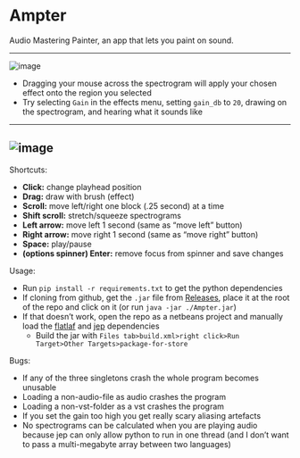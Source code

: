 # Ampter
Audio Mastering Painter, an app that lets you paint on sound.

---
![image](https://github.com/echometerain/Ampter/assets/70437021/12fae264-0db4-43e6-b3ee-d0ee6431c5c7)
- Dragging your mouse across the spectrogram will apply your chosen effect onto the region you selected
- Try selecting `Gain` in the effects menu, setting `gain_db` to `20`, drawing on the spectrogram, and hearing what it sounds like

---
![image](https://github.com/echometerain/Ampter/assets/70437021/992a6be4-7638-4959-87e5-f33b800d87a9)
---
Shortcuts:
- **Click:** change playhead position
- **Drag:** draw with brush (effect)
- **Scroll:** move left/right one block (.25 second) at a time
- **Shift scroll:** stretch/squeeze spectrograms
- **Left arrow:** move left 1 second (same as “move left” button)
- **Right arrow:** move right 1 second (same as “move right” button)
- **Space:** play/pause
- **(options spinner) Enter:** remove focus from spinner and save changes

Usage:
- Run `pip install -r requirements.txt` to get the python dependencies
- If cloning from github, get the `.jar` file from [Releases](https://github.com/echometerain/Ampter/releases), place it at the root of the repo and click on it (or run `java -jar ./Ampter.jar`)
- If that doesn’t work, open the repo as a netbeans project and manually load the [flatlaf](https://www.formdev.com/flatlaf/) and [jep](https://github.com/ninia/jep) dependencies
  - Build the jar with `Files tab>build.xml>right click>Run Target>Other Targets>package-for-store`

Bugs:
- If any of the three singletons crash the whole program becomes unusable
- Loading a non-audio-file as audio crashes the program
- Loading a non-vst-folder as a vst crashes the program
- If you set the gain too high you get really scary aliasing artefacts
- No spectrograms can be calculated when you are playing audio because jep can only allow python to run in one thread (and I don’t want to pass a multi-megabyte array between two languages)
